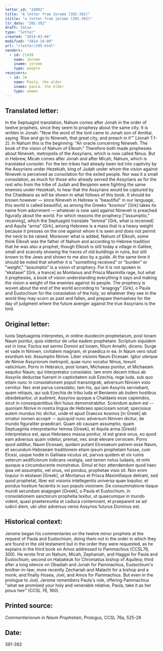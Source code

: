 ```yaml
---
letter_id: "24002"
title: "A letter from Jerome (391-392)"
ititle: "a letter from jerome (391-392)"
ltr_date: "391-392"
draft: false
type: "letter"
created: "2014-03-04"
modified: "2014-10-09"
url: "/letter/295.html"
senders:
  - id: 21430
    name: Jerome
    iname: jerome
    type: people
receivers:
  - id: 34
    name: Paula, the elder
    iname: paula, the elder
    type: woman
---
```

<h2> Translated letter:</h2>In the Septuagint translation, Nahum comes after Jonah in the order of twelve prophets, since they seem to prophesy about the same city.  It is written in Jonah:  "Now the word of the lord came to Jonah son of Amittai, saying `Rise and go to Nineveh, that great city, and preach in it'" [Jonah 1:1-2].  In Nahum this is the beginning:  "An oracle concerning Nineveh.  The book of the vision of Nahum of Elkosh."  Therefore both made prophesies about Nineveh, metropolis of the Assyrians, which is now called Ninus.  But in Hebrew, Micah comes after Jonah and after Micah, Nahum, which is translated consoler.  For the ten tribes had already been led into captivity by the Assyrians under Hezekiah, king of Judah under whom the vision against Nineveh is perceived as consolation for the exiled people.  Nor was it a small consolation, as much for those who already served the Assyrians as for the rest who from the tribe of Judah and Benjamin were fighting the same enemies under Hezekiah, to hear that the Assyrians would be captured by the Chaldeans as will be shown in what follows of this book.
It should be known however — since Nineveh in Hebrew is "beautiful" in our language, this world is called beautiful, as among the Greeks “kosmos” [Grk] takes its name from adornment — whatever is now said against Nineveh is preached figurally about the world.  For which reasons the prophecy [“assumptio,” receiving], which the Septuagint translate “lemma” [Grk, what is received] and Aquila “arma” [Grk], among Hebrews is a mass that is a heavy weight because it presses on the one against whom it is seen and does not permit the neck to be raised.  Moreover what is added, Nahum of Elkosh, some think Elkosh was the father of Nahum and according to Hebrew tradition that he was also a prophet, though Elkosh is still today a village in Galilee, small and scarcely showing the traces of old buildings in ruins, but still known to the Jews and shown to me also by a guide.
At the same time it should be noted that whether it is "something received" or "burden" or "weight," “assumptio” is a vision of prophecy.  For it is not spoken in “ekstasei” [Grk, a trance] as Montanus and Prisca Maximilla rage, but what it prophesies, a book of vision understanding everything it says and making the vision a weight of the enemies against its people.  The prophecy is woven about the end of the world according to “anagogy” [Grk], o Paula and Eustochium for the consolation of the holy, so whatever they see in the world they may scorn as past and fallen, and prepare themselves for the day of judgment where the future avenger against the true Assyrians is the lord.
<h2 class="mt-4"> Original letter:</h2>Iuxta Septuaginta interpretes, in ordine duodecim prophetarum, post Ionam Naum ponitur, quia videntur de urbe eadem prophetare. Scriptum siquidem est in Iona: Factus est sermo Domini ad Ionam, filium Amathi, dicens: Surge et vade in Niniven, civitatem magnam, et praedica in ea. In Naum vero istud exordium est: Assumptio Ninive. Liber visionis Naum Elcesaei. Igitur uterque de Ninive Assyriorum metropoli, quae nunc vocatur Ninus, texunt vaticinium. Porro in Hebraico, post Ionam, Michaeas ponitur, et Michaeam sequitur Naum, qui interpretatur consolator. Iam enim decem tribus ab Assyriis deductae fuerant in captivitatem sub Ezechia, rege Iuda, sub quo etiam nunc in consolationem populi transmigrati, adversum Niniven visio cernitur. Nec erat parva consolatio, tam his, qui iam Assyriis serviebant, quam reliquis, qui sub Ezechia de tribu Iuda et Beniamin ab iisdem hostibus obsidebantur, ut audirent, Assyrios quoque a Chaldaeis esse capiendos, sicut in consequentibus libri huius demonstrabitur. Sciendum autem est -- quoniam Ninive in nostra lingua de Hebraeo speciosam sonat; speciosus autem mundus hic dicitur, unde et apud Graecos kosmos [in Greek] ab ornatur nomen accepit -- quicquid nunc adversum Niniven dicitur, de mundo figuraliter praedicari. Quam ob causam assumptio, quam Septuaginta interpretantur lemma [Greek], et Aquila arma [Greek] interpretatus est, apus Hebraeos massa ponitur, id est grave onus, eo quod eam adversus quam videtur, premat, nec sinat elevare cervicem. Porro quod additur, Naum Elcesaei, quidam putant Elcesaeum patrem esse Naum, et secundum Hebraeam traditionem etiam ipsum prophetam fuisse, cum Elcesi, usque hodie in Galilaea viculus sit, parvus quidem et vix ruinis veterum aedificiorum indicans vestigia, sed tamen notus Iudaeis, et mihi quoque a circumducente monstratus. Simul et hoc attendendum quod haec ipsa vel assumptio, vel onus, vel pondus, prophetae visio sit. Non enim loquiur in ekstasei [Greek], ut Montanus et Prisca Maximillaque delirant, sed quod prophetat, liber est visionis intellegentis universa quae loquitur, et pondus hostium facientis in suo populo visionem. De consummatione itaque mundi secundum anagogen [Greek], o Paula et Eustochium, in consolationem sanctorum prophetia texitur, ut quaecumque in mundo vident, quasi praetereuntia et caduca contemnant, et praeparent se ad iudicii diem, ubi ultor adversus veros Assyrios futurus Dominus est.
<h2 class="mt-4"> Historical context:</h2>Jerome began his commentaries on the twelve minor prophets at the request of Paula and Eustochium, doing them not in the order in which they are found in the old testament but in the order they were requested, as he explains in the third book on Amos addressed to Pammachius (CCSL76, 300).  He wrote first on Nahum, Micah, Zephaniah, and Haggai for Paula and Eustochium; second on Habakkuk for Chromatius bishop of Aquileia; third after a long silence on Obadiah and Jonah for Pammachius, Eustochium's brother-in-law; more recently Zechariah and Malachi for a bishop and a monk; and finally Hosea, Joel, and Amos for Pammachius.  But even in the prologue to Joel, Jerome remembers Paula's role, offering Pammachius "what we promised your holy and venerable relative, Paula, take it as her pious heir" (CCSL 76, 160).
<h2 class="mt-4"> Printed source:</h2><p><em>Commentariorum in Naum Prophetam</em>, Prologus, CCSL 76a, 525-26</p><h2 class="mt-4"> Date:</h2>391-392